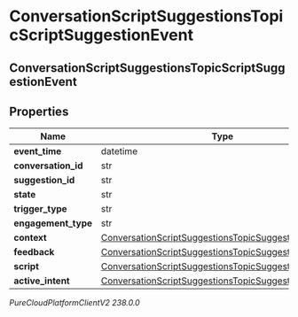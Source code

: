 # ConversationScriptSuggestionsTopicScriptSuggestionEvent

## ConversationScriptSuggestionsTopicScriptSuggestionEvent

## Properties

|Name | Type | Description | Notes|
|------------ | ------------- | ------------- | -------------|
| **event_time** | datetime |  | [optional] |
| **conversation_id** | str |  | [optional] |
| **suggestion_id** | str |  | [optional] |
| **state** | str |  | [optional] |
| **trigger_type** | str |  | [optional] |
| **engagement_type** | str |  | [optional] |
| **context** | [ConversationScriptSuggestionsTopicSuggestionContext](ConversationScriptSuggestionsTopicSuggestionContext) |  | [optional] |
| **feedback** | [ConversationScriptSuggestionsTopicSuggestionFeedback](ConversationScriptSuggestionsTopicSuggestionFeedback) |  | [optional] |
| **script** | [ConversationScriptSuggestionsTopicSuggestedScript](ConversationScriptSuggestionsTopicSuggestedScript) |  | [optional] |
| **active_intent** | [ConversationScriptSuggestionsTopicSuggestedIntent](ConversationScriptSuggestionsTopicSuggestedIntent) |  | [optional] |



_PureCloudPlatformClientV2 238.0.0_
